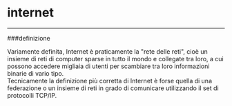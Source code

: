 # internet


---


###definizione

Variamente definita, Internet è praticamente la "rete delle reti", cioè un insieme di reti di computer sparse in tutto il mondo e collegate tra loro, a cui possono accedere migliaia di utenti per scambiare tra loro informazioni binarie di vario tipo. <br/>
Tecnicamente la definizione più corretta di Internet è forse quella di una federazione o un insieme di reti in grado di comunicare utilizzando il set di protocolli TCP/IP.